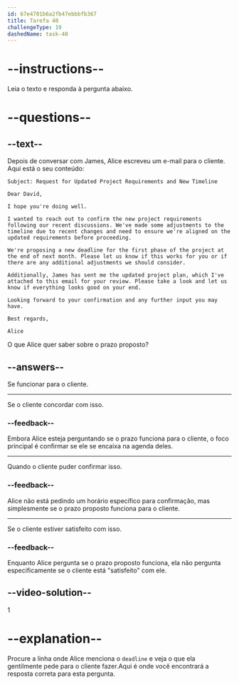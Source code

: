 ```yaml
---
id: 67e4701b6a2fb47ebbbfb367
title: Tarefa 40
challengeType: 19
dashedName: task-40
---
```


<!-- READING -->

# --instructions--

Leia o texto e responda à pergunta abaixo.

# --questions--

## --text--

Depois de conversar com James, Alice escreveu um e-mail para o cliente. Aqui está o seu conteúdo:

`Subject: Request for Updated Project Requirements and New Timeline`

`Dear David,`

`I hope you're doing well.`

`I wanted to reach out to confirm the new project requirements following our recent discussions. We've made some adjustments to the timeline due to recent changes and need to ensure we're aligned on the updated requirements before proceeding.`

`We're proposing a new deadline for the first phase of the project at the end of next month. Please let us know if this works for you or if there are any additional adjustments we should consider.`

`Additionally, James has sent me the updated project plan, which I've attached to this email for your review. Please take a look and let us know if everything looks good on your end.`

`Looking forward to your confirmation and any further input you may have.`

`Best regards,`  

`Alice`

O que Alice quer saber sobre o prazo proposto?

## --answers--

Se funcionar para o cliente.

---

Se o cliente concordar com isso.

### --feedback--

Embora Alice esteja perguntando se o prazo funciona para o cliente, o foco principal é confirmar se ele se encaixa na agenda deles.

---

Quando o cliente puder confirmar isso.

### --feedback--

Alice não está pedindo um horário específico para confirmação, mas simplesmente se o prazo proposto funciona para o cliente.

---

Se o cliente estiver satisfeito com isso.

### --feedback--

Enquanto Alice pergunta se o prazo proposto funciona, ela não pergunta especificamente se o cliente está "satisfeito" com ele.

## --video-solution--

1

# --explanation--

Procure a linha onde Alice menciona o `deadline` e veja o que ela gentilmente pede para o cliente fazer.Aqui é onde você encontrará a resposta correta para esta pergunta.
